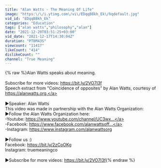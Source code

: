 ```yaml
---
title: "Alan Watts - The Meaning Of Life"
image: "https:\/\/i.ytimg.com\/vi\/EDqqB8kh_Ek\/hqdefault.jpg"
vid_id: "EDqqB8kh_Ek"
categories: "Education"
tags: ["alan watts","philosophy","alan"]
date: "2021-12-20T03:51:25+03:00"
vid_date: "2021-12-17T14:30:04Z"
duration: "PT8M43S"
viewcount: "11417"
likeCount: "414"
dislikeCount: ""
channel: "True Meaning"
---
```

{% raw %}Alan Watts speaks about meaning.<br /><br />Subscribe for more videos: <a rel="nofollow" target="blank" href="https://bit.ly/2VO7I3f">https://bit.ly/2VO7I3f</a><br />Speech extract from &quot;Coincidence of opposites&quot; by Alan Watts, courtesy of <a rel="nofollow" target="blank" href="https://alanwatts.org​​.">https://alanwatts.org​​.</a><br /><br />►Speaker: Alan Watts <br />This video was made in partnership with the Alan Watts Organization:<br />►Follow the Alan Watts Organization here:<br />-Youtube: <a rel="nofollow" target="blank" href="https://www.youtube.com/channel/UC3wx...">https://www.youtube.com/channel/UC3wx...</a><br />-Facebook: <a rel="nofollow" target="blank" href="https://www.facebook.com/alanwattsoff...">https://www.facebook.com/alanwattsoff...</a><br />-Instagram: <a rel="nofollow" target="blank" href="https://www.instagram.com/alanwattsorg">https://www.instagram.com/alanwattsorg</a><br /><br />►Follow us :)<br />Facebook: <a rel="nofollow" target="blank" href="https://bit.ly/2zCoOKg">https://bit.ly/2zCoOKg</a><br />Instagram: truemeaningco<br /><br />►Subscribe for more videos: <a rel="nofollow" target="blank" href="https://bit.ly/2VO7I3f">https://bit.ly/2VO7I3f</a>{% endraw %}
